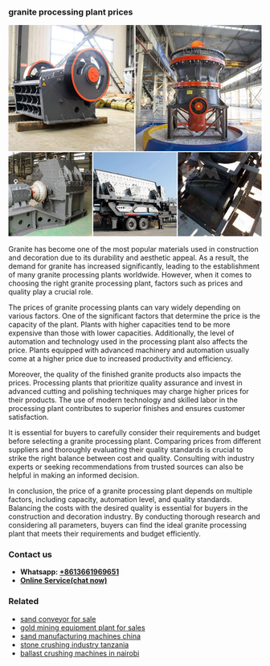 <h3>granite processing plant prices</h3><img src='1708589547.jpg' alt=''><p>Granite has become one of the most popular materials used in construction and decoration due to its durability and aesthetic appeal. As a result, the demand for granite has increased significantly, leading to the establishment of many granite processing plants worldwide. However, when it comes to choosing the right granite processing plant, factors such as prices and quality play a crucial role.</p><p>The prices of granite processing plants can vary widely depending on various factors. One of the significant factors that determine the price is the capacity of the plant. Plants with higher capacities tend to be more expensive than those with lower capacities. Additionally, the level of automation and technology used in the processing plant also affects the price. Plants equipped with advanced machinery and automation usually come at a higher price due to increased productivity and efficiency.</p><p>Moreover, the quality of the finished granite products also impacts the prices. Processing plants that prioritize quality assurance and invest in advanced cutting and polishing techniques may charge higher prices for their products. The use of modern technology and skilled labor in the processing plant contributes to superior finishes and ensures customer satisfaction.</p><p>It is essential for buyers to carefully consider their requirements and budget before selecting a granite processing plant. Comparing prices from different suppliers and thoroughly evaluating their quality standards is crucial to strike the right balance between cost and quality. Consulting with industry experts or seeking recommendations from trusted sources can also be helpful in making an informed decision.</p><p>In conclusion, the price of a granite processing plant depends on multiple factors, including capacity, automation level, and quality standards. Balancing the costs with the desired quality is essential for buyers in the construction and decoration industry. By conducting thorough research and considering all parameters, buyers can find the ideal granite processing plant that meets their requirements and budget efficiently.</p><h3>Contact us</h3><ul><li><strong>Whatsapp:&nbsp;<a href="https://wa.me/8613661969651">+8613661969651</a></strong></li><li><a href="https://swt.shibang-china.com/?git&amp;zhl&amp;granite processing plant prices"><strong>Online Service(chat now)</strong></a></li></ul><h3>Related</h3><ul><li><a href='sand conveyor for sale.md'>sand conveyor for sale</a></li><li><a href='gold mining equipment plant for sales.md'>gold mining equipment plant for sales</a></li><li><a href='sand manufacturing machines china.md'>sand manufacturing machines china</a></li><li><a href='stone crushing industry tanzania.md'>stone crushing industry tanzania</a></li><li><a href='ballast crushing machines in nairobi.md'>ballast crushing machines in nairobi</a></li></ul>